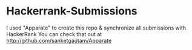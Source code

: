 # Hackerrank-Submissions
I used "Apparate" to create this repo & synchronize all submissions with HackerRank
You can check that out at http://github.com/sanketgautam/Apparate
